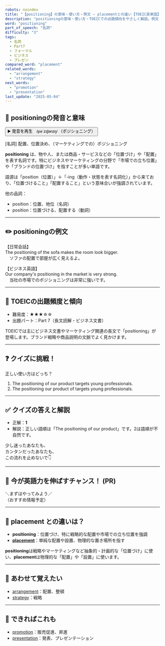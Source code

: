 ```yaml
---
robots: noindex
title: "【positioning】の意味・使い方・例文 ― placementとの違い【TOEIC英単語】"
description: "positioningの意味・使い方・TOEICでの出題傾向をやさしく解説。例文・クイズ付きでplacementとの違いもわかりやすく学べます。"
word: "positioning"
part_of_speech: "名詞"
difficulty: "3"
tags:
  - 名詞
  - Part7
  - フォーマル
  - ビジネス
  - プレゼン
compared_word: "placement"
related_words:
  - "arrangement"
  - "strategy"
next_words:
  - "promotion"
  - "presentation"
last_update: "2025-05-04"
---
```


## 🔰 positioningの発音と意味

<button class="play-audio" onclick="playTTS('positioning')">
  <span class="play-audio-main">
    ▶️ 発音を再生　/pəˈzɪʃənɪŋ/
  </span>
  <span class="play-audio-sub">
    （ポジショニング）
  </span>
</button>

[名詞] 配置、位置決め、（マーケティングでの）ポジショニング

**positioning** は、物や人、または商品・サービスなどの「位置づけ」や「配置」を表す名詞です。特にビジネスやマーケティングの分野で「市場での立ち位置」や「ブランドの位置づけ」を指すことが多い単語です。

語源は「position（位置）」＋「-ing（動作・状態を表す名詞化）」から来ており、「位置づけること」「配置すること」という意味合いが強調されています。

他の品詞：  
- position：位置、地位（名詞）
- position：位置づける、配置する（動詞）

---

## ✏️ positioningの例文

【日常会話】  
The positioning of the sofa makes the room look bigger.  
　ソファの配置で部屋が広く見えるよ。

【ビジネス英語】  
Our company's positioning in the market is very strong.  
　当社の市場でのポジショニングは非常に強いです。

---

## 🎯 TOEICの出題頻度と傾向

- 難易度：★★★☆☆
- 出題パート：Part 7（長文読解・ビジネス文書）

TOEICでは主にビジネス文書やマーケティング関連の長文で「positioning」が登場します。ブランド戦略や商品説明の文脈でよく見かけます。

---

## ❓ クイズに挑戦！

正しい使い方はどっち？

1. The positioning of our product targets young professionals.  
2. The positioning our product of targets young professionals.

---

## ✅ クイズの答えと解説

- 正解：**1**
- 解説：正しい語順は「The positioning of our product」です。2は語順が不自然です。

少し迷ったあなたも、  
カンタンだったあなたも、  
この流れを止めないで👇️

---

## 🚀 今が英語力を伸ばすチャンス！ (PR)

<div class="info-center">
＼まずはやってみよう／<br>  
（おすすめ情報予定）
</div>

---

## 🤔  placement との違いは？

- **positioning**：位置づけ、特に戦略的な配置や市場での立ち位置を強調
- **[placement](/placement)**：単純な配置や設置、物理的な置き場所を指す

**positioning**は戦略やマーケティングなど抽象的・計画的な「位置づけ」に使い、**placement**は物理的な「配置」や「設置」に使います。

---

## 🧩 あわせて覚えたい

- [arrangement](/arrangement)：配置、整頓
- [strategy](/strategy)：戦略

---

## 📖 できればこれも

- [promotion](/promotion)：販売促進、昇進
- [presentation](/presentation)：発表、プレゼンテーション

<!-- cvid: aid36_bid08 -->
